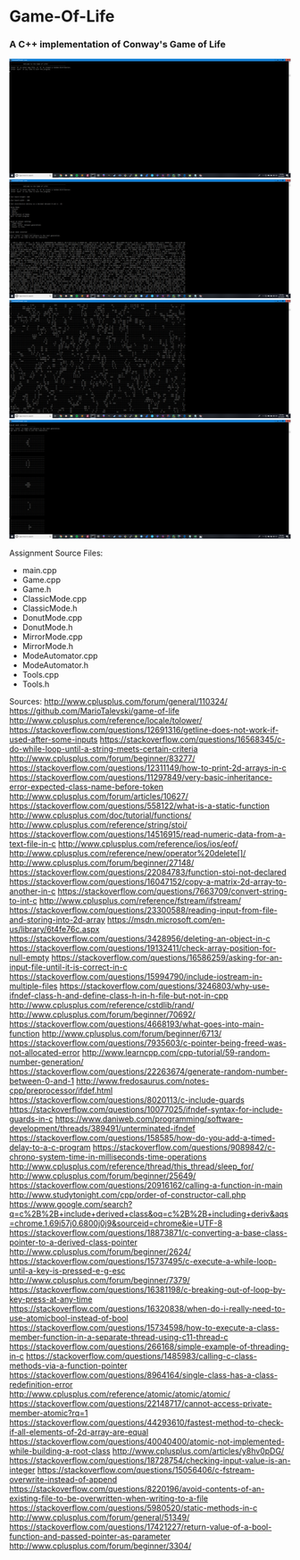 # Game-Of-Life
### A C++ implementation of Conway's Game of Life


<img src="gol_images/gol_1.png">
<img src="gol_images/gol_2.png">
<img src="gol_images/gol_3.png">
<img src="gol_images/gol_4.png">


Assignment Source Files:
* main.cpp
* Game.cpp
* Game.h
* ClassicMode.cpp
* ClassicMode.h
* DonutMode.cpp
* DonutMode.h
* MirrorMode.cpp
* MirrorMode.h
* ModeAutomator.cpp
* ModeAutomator.h
* Tools.cpp
* Tools.h

Sources:
http://www.cplusplus.com/forum/general/110324/
https://github.com/MarioTalevski/game-of-life
http://www.cplusplus.com/reference/locale/tolower/
https://stackoverflow.com/questions/12691316/getline-does-not-work-if-used-after-some-inputs
https://stackoverflow.com/questions/16568345/c-do-while-loop-until-a-string-meets-certain-criteria
http://www.cplusplus.com/forum/beginner/83277/
https://stackoverflow.com/questions/12311149/how-to-print-2d-arrays-in-c
https://stackoverflow.com/questions/11297849/very-basic-inheritance-error-expected-class-name-before-token
http://www.cplusplus.com/forum/articles/10627/
https://stackoverflow.com/questions/558122/what-is-a-static-function
http://www.cplusplus.com/doc/tutorial/functions/
http://www.cplusplus.com/reference/string/stoi/
https://stackoverflow.com/questions/14516915/read-numeric-data-from-a-text-file-in-c
http://www.cplusplus.com/reference/ios/ios/eof/
http://www.cplusplus.com/reference/new/operator%20delete[]/
http://www.cplusplus.com/forum/beginner/27148/
https://stackoverflow.com/questions/22084783/function-stoi-not-declared
https://stackoverflow.com/questions/16047152/copy-a-matrix-2d-array-to-another-in-c
https://stackoverflow.com/questions/7663709/convert-string-to-int-c
http://www.cplusplus.com/reference/fstream/ifstream/
https://stackoverflow.com/questions/23300588/reading-input-from-file-and-storing-into-2d-array
https://msdn.microsoft.com/en-us/library/6t4fe76c.aspx
https://stackoverflow.com/questions/3428956/deleting-an-object-in-c
https://stackoverflow.com/questions/19132411/check-array-position-for-null-empty
https://stackoverflow.com/questions/16586259/asking-for-an-input-file-until-it-is-correct-in-c
https://stackoverflow.com/questions/15994790/include-iostream-in-multiple-files
https://stackoverflow.com/questions/3246803/why-use-ifndef-class-h-and-define-class-h-in-h-file-but-not-in-cpp
http://www.cplusplus.com/reference/cstdlib/rand/
http://www.cplusplus.com/forum/beginner/70692/
https://stackoverflow.com/questions/4668193/what-goes-into-main-function
http://www.cplusplus.com/forum/beginner/6713/
https://stackoverflow.com/questions/7935603/c-pointer-being-freed-was-not-allocated-error
http://www.learncpp.com/cpp-tutorial/59-random-number-generation/
https://stackoverflow.com/questions/22263674/generate-random-number-between-0-and-1
http://www.fredosaurus.com/notes-cpp/preprocessor/ifdef.html
https://stackoverflow.com/questions/8020113/c-include-guards
https://stackoverflow.com/questions/10077025/ifndef-syntax-for-include-guards-in-c
https://www.daniweb.com/programming/software-development/threads/389491/unterminated-ifndef
https://stackoverflow.com/questions/158585/how-do-you-add-a-timed-delay-to-a-c-program
https://stackoverflow.com/questions/9089842/c-chrono-system-time-in-milliseconds-time-operations
http://www.cplusplus.com/reference/thread/this_thread/sleep_for/
http://www.cplusplus.com/forum/beginner/25649/
https://stackoverflow.com/questions/20916162/calling-a-function-in-main
http://www.studytonight.com/cpp/order-of-constructor-call.php
https://www.google.com/search?q=c%2B%2B+include+derived+class&oq=c%2B%2B+including+deriv&aqs=chrome.1.69i57j0.6800j0j9&sourceid=chrome&ie=UTF-8
https://stackoverflow.com/questions/18873871/c-converting-a-base-class-pointer-to-a-derived-class-pointer
http://www.cplusplus.com/forum/beginner/2624/
https://stackoverflow.com/questions/15737495/c-execute-a-while-loop-until-a-key-is-pressed-e-g-esc
http://www.cplusplus.com/forum/beginner/7379/
https://stackoverflow.com/questions/16381198/c-breaking-out-of-loop-by-key-press-at-any-time
https://stackoverflow.com/questions/16320838/when-do-i-really-need-to-use-atomicbool-instead-of-bool
https://stackoverflow.com/questions/15734598/how-to-execute-a-class-member-function-in-a-separate-thread-using-c11-thread-c
https://stackoverflow.com/questions/266168/simple-example-of-threading-in-c
https://stackoverflow.com/questions/1485983/calling-c-class-methods-via-a-function-pointer
https://stackoverflow.com/questions/8964164/single-class-has-a-class-redefinition-error
http://www.cplusplus.com/reference/atomic/atomic/atomic/
https://stackoverflow.com/questions/22148717/cannot-access-private-member-atomic?rq=1
https://stackoverflow.com/questions/44293610/fastest-method-to-check-if-all-elements-of-2d-array-are-equal
https://stackoverflow.com/questions/40040400/atomic-not-implemented-while-building-a-root-class
http://www.cplusplus.com/articles/y8hv0pDG/
https://stackoverflow.com/questions/18728754/checking-input-value-is-an-integer
https://stackoverflow.com/questions/15056406/c-fstream-overwrite-instead-of-append
https://stackoverflow.com/questions/8220196/avoid-contents-of-an-existing-file-to-be-overwritten-when-writing-to-a-file
https://stackoverflow.com/questions/5980520/static-methods-in-c
http://www.cplusplus.com/forum/general/51349/
https://stackoverflow.com/questions/17421227/return-value-of-a-bool-function-and-passed-pointer-as-parameter
http://www.cplusplus.com/forum/beginner/3304/
